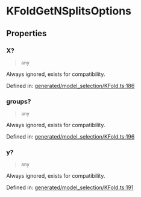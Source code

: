 # KFoldGetNSplitsOptions

## Properties

### X?

> `any`

Always ignored, exists for compatibility.

Defined in:  [generated/model\_selection/KFold.ts:186](https://github.com/transitive-bullshit/scikit-learn-ts/blob/b59c1ff/packages/sklearn/src/generated/model_selection/KFold.ts#L186)

### groups?

> `any`

Always ignored, exists for compatibility.

Defined in:  [generated/model\_selection/KFold.ts:196](https://github.com/transitive-bullshit/scikit-learn-ts/blob/b59c1ff/packages/sklearn/src/generated/model_selection/KFold.ts#L196)

### y?

> `any`

Always ignored, exists for compatibility.

Defined in:  [generated/model\_selection/KFold.ts:191](https://github.com/transitive-bullshit/scikit-learn-ts/blob/b59c1ff/packages/sklearn/src/generated/model_selection/KFold.ts#L191)
